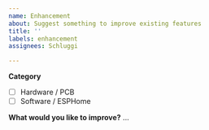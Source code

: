 ```yaml
---
name: Enhancement
about: Suggest something to improve existing features
title: ''
labels: enhancement
assignees: Schluggi

---
```


**Category**
- [ ] Hardware / PCB
- [ ] Software / ESPHome

**What would you like to improve?**
...
